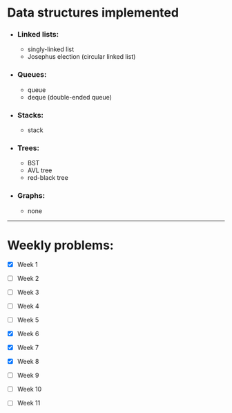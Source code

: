 # Data structures implemented

- ### Linked lists:
    - singly-linked list
    - Josephus election (circular linked list)

- ### Queues:
    - queue
    - deque (double-ended queue)

- ### Stacks:
    - stack

- ### Trees:
    - BST
    - AVL tree
    - red-black tree

- ### Graphs:
    - none

---

# Weekly problems:

- [x] Week 1
- [ ] Week 2
- [ ] Week 3
- [ ] Week 4
- [ ] Week 5
- [x] Week 6
- [x] Week 7
- [x] Week 8
- [ ] Week 9
- [ ] Week 10
- [ ] Week 11



